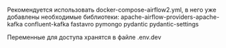 Рекомендуется использовать docker-compose-airflow2.yml, в него уже добавлены необходимые библиотеки:
apache-airflow-providers-apache-kafka confluent-kafka fastavro pymongo pydantic pydantic-settings

Переменные для доступа хранятся в файле .env.dev